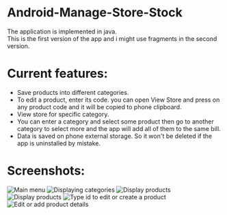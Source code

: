 # Android-Manage-Store-Stock
The application is implemented in java.\
This is the first version of the app and i might use fragments in the second version.
# Current features:
  - Save products into different categories.
  - To edit a product, enter its code. you can open View Store and press
    on any product code and it will be copied to phone clipboard.
  - View store for specific category.
  - You can enter a category and select some product then go to another 
    category to select more and the app will add all of them to the same
    bill.
  - Data is saved on phone external storage. So it won't be deleted if
    the app is uninstalled by mistake.
# Screenshots:
![Main menu](https://user-images.githubusercontent.com/55311943/117219170-02348d00-ae05-11eb-954c-ddb11e5b6d5f.png)
![Displaying categories](https://user-images.githubusercontent.com/55311943/117219279-3c059380-ae05-11eb-95f6-17654a62dffd.png)
![Display products](https://user-images.githubusercontent.com/55311943/117219317-4fb0fa00-ae05-11eb-8905-c9438a8c53fb.png)
![Display products](https://user-images.githubusercontent.com/55311943/117219338-5b042580-ae05-11eb-89a7-df2d3aca9ff5.png)
![Type id to edit or create a product](https://user-images.githubusercontent.com/55311943/117219424-8850d380-ae05-11eb-98e8-fa44d9614776.png)
![Edit or add product details](https://user-images.githubusercontent.com/55311943/117219462-9d2d6700-ae05-11eb-98f8-2eb041bb39d0.png)
